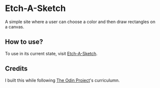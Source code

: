 # Etch-A-Sketch

A simple site where a user can choose a color and then draw rectangles on a canvas.

## How to use?

To use in its current state, visit [Etch-A-Sketch](https://www.lorien-davis.github.io/etch-a-sketch).

## Credits

I built this while following [The Odin Project](https://www.theodinproject.com/)'s curriculumn.
